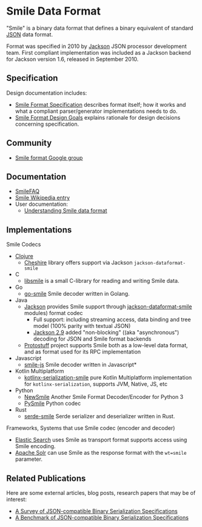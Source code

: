# Smile Data Format

"Smile" is a binary data format that defines a binary equivalent of standard
[JSON](http://en.wikipedia.org/wiki/JSON) data format.

Format was specified in 2010 by [Jackson](../../../jackson) JSON processor development team.
First compliant implementation was included as a Jackson backend for Jackson version 1.6,
released in September 2010.

##  Specification

Design documentation includes:

* [Smile Format Specification](smile-specification.md)  describes format itself; how it works and what a compliant parser/generator implementations needs to do.
* [Smile Format Design Goals](smile-design-goals.md) explains rationale for design decisions concerning specification.

## Community

* [Smile format Google group](http://groups.google.com/group/smile-format-discussion)

## Documentation

* [SmileFAQ](smile-faq.md)
* [Smile Wikipedia entry](https://en.wikipedia.org/wiki/Smile_(data_interchange_format))
* User documentation:
    * [Understanding Smile data format](https://medium.com/code-with-ayush/understanding-smile-a-data-format-based-on-json-29972a37d376)

## Implementations

Smile Codecs

*  [Clojure](http://clojure.org) 
    * [Cheshire](https://github.com/dakrone/cheshire) library offers support via Jackson `jackson-dataformat-smile`
* C
    * [libsmile](https://github.com/pierre/libsmile) is a small C-library for reading and writing Smile data.
* Go
    * [go-smile](https://github.com/zencoder/go-smile) Smile decoder written in Golang.
* Java
    * [Jackson](../../../jackson) provides Smile support through [jackson-dataformat-smile](../../../jackson-dataformats-binary) modules) format codec
        * Full support: including streaming access, data binding and tree model (100% parity with textual JSON)
        * [Jackson 2.9](https://github.com/FasterXML/jackson/wiki/Jackson-Release-2.9) added "non-blocking" ((aka "asynchronous") decoding for JSON and Smile format backends
    * [Protostuff](http://github.com/protostuff/protostuff) project supports Smile both as a low-level data format, and as format used for its RPC implementation
* Javascript
    * [smile-js](https://github.com/ngyewch/smile-js) Smile decoder written in Javascript* 
* Kotlin Multiplatform
    * [kotlinx-serialization-smile](https://github.com/vooft/kotlinx-serialization-smile) pure Kotlin Multiplatform implementation for `kotlinx-serialization`, supports JVM, Native, JS, etc
* Python
    * [NewSmile](https://pypi.org/project/newsmile/) Another Smile Format Decoder/Encoder for Python 3
    * [PySmile](https://github.com/jhosmer/PySmile) Python codec
* Rust
    * [serde-smile](https://github.com/sfackler/serde-smile) Serde serializer and deserializer written in Rust.

Frameworks, Systems that use Smile codec (encoder and decoder)

* [Elastic Search](http://www.elastic.co) uses Smile as transport format supports access using Smile encoding.
* [Apache Solr](http://lucene.apache.org/solr) can use Smile as the response format with the `wt=smile` parameter.

## Related Publications

Here are some external articles, blog posts, research papers that may be of interest:

* [A Survey of JSON-compatible Binary Serialization Specifications](https://arxiv.org/abs/2201.02089)
* [A Benchmark of JSON-compatible Binary Serialization Specifications](https://arxiv.org/abs/2201.03051)
